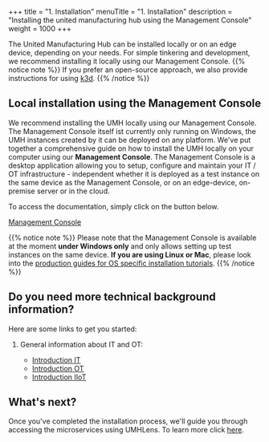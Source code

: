 +++
title = "1. Installation"
menuTitle = "1. Installation"
description = "Installing the united manufacturing hub using the Management Console"
weight = 1000
+++


The United Manufacturing Hub can be installed locally or on an edge device,
depending on your needs. For simple tinkering and development, we recommend 
installing it locally using our Management Console.
{{% notice note %}}
If you prefer an open-source approach, we also provide instructions for
using [k3d](/docs/production-guide/installation/local-k3d-installation/).
{{% /notice %}}


## Local installation using the Management Console

We recommend installing the UMH locally using our Management Console. 
The Management Console itself ist currently only running on Windows, the 
UMH instances created by it can be deployed on any platform.
We've put together a comprehensive guide on how to install the UMH locally on
your computer using our **Management Console**. The Management Console is a
desktop application allowing you to setup, configure and maintain your IT / OT 
infrastructure - independent whether it is deployed as a test instance on the 
same device as the Management Console, or on an edge-device, on-premise server 
or in the cloud.

To access the documentation, simply click on the button below.

<a class="btn btn-primary" href="https://mgmt.docs.umh.app/docs/getstarted/download/" target="_blank" role="button" aria-label="Management Console">Management Console</a>


{{% notice note %}}
Please note that the Management Console is available at the moment 
**under Windows only** and only allows setting up test instances on the same 
device. **If you are using Linux or Mac**, please look into the
[production guides for OS specific installation tutorials](/docs/production-guide/installation/).
{{% /notice %}}

## Do you need more technical background information?

  Here are some links to get you started:
  1. General information about IT and OT:

      - [Introduction IT](https://learn.umh.app/course/introduction-into-it-ot-information-technology/)
      - [Introduction OT](https://learn.umh.app/course/introduction-into-it-ot-operational-technology-ot/)
      - [Introduction IIoT](https://learn.umh.app/course/introduction-into-it-ot-industrial-internet-of-things-iiot/)


## What's next?

Once you've completed the installation process, we'll guide you through 
accessing the microservices using UMHLens. To learn more click 
[here](/docs/getstarted/managingthesystem).
